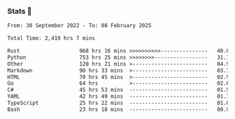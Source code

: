 ### Stats 👋
<!--START_SECTION:waka-->

```txt
From: 30 September 2022 - To: 08 February 2025

Total Time: 2,419 hrs 7 mins

Rust                   968 hrs 16 mins >>>>>>>>>>---------------   40.03 %
Python                 753 hrs 25 mins >>>>>>>>-----------------   31.14 %
Other                  120 hrs 21 mins >------------------------   04.98 %
Markdown               90 hrs 33 mins  >------------------------   03.74 %
HTML                   70 hrs 45 mins  >------------------------   02.93 %
Go                     64 hrs          >------------------------   02.65 %
C#                     45 hrs 53 mins  -------------------------   01.90 %
YAML                   42 hrs 49 mins  -------------------------   01.77 %
TypeScript             25 hrs 22 mins  -------------------------   01.05 %
Bash                   23 hrs 18 mins  -------------------------   00.96 %
```

<!--END_SECTION:waka-->

<!--
**buhaytza2005/buhaytza2005** is a ✨ _special_ ✨ repository because its `README.md` (this file) appears on your GitHub profile.

Here are some ideas to get you started:

- 🔭 I’m currently working on ...
- 🌱 I’m currently learning ...
- 👯 I’m looking to collaborate on ...
- 🤔 I’m looking for help with ...
- 💬 Ask me about ...
- 📫 How to reach me: ...
- 😄 Pronouns: ...
- ⚡ Fun fact: ...
-->


